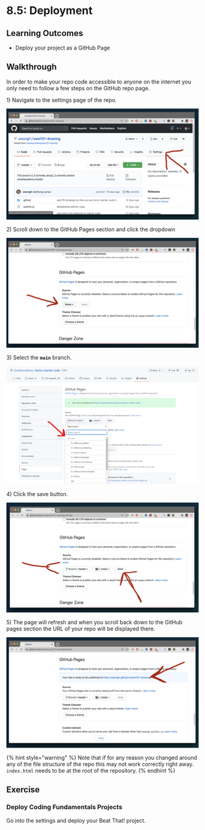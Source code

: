 # 8.5: Deployment

## Learning Outcomes

* Deploy your project as a GitHub Page

## Walkthrough

In order to make your repo code accessible to anyone on the internet you only need to follow a few steps on the GitHub repo page.

1\) Navigate to the settings page of the repo.

![](<../.gitbook/assets/Screen Shot 2020-09-10 at 6.31.26 PM.png>)

2\) Scroll down to the GitHub Pages section and click the dropdown

![](<../.gitbook/assets/Screen Shot 2020-09-10 at 6.31.43 PM.png>)

3\) Select the **`main`** branch.

![](<../.gitbook/assets/Screenshot 2021-12-11 111132.png>)

4\) Click the save button.

![](<../.gitbook/assets/Screen Shot 2020-09-10 at 6.31.53 PM.png>)

5\) The page will refresh and when you scroll back down to the GitHub pages section the URL of your repo will be displayed there.

![](<../.gitbook/assets/Screen Shot 2020-09-10 at 6.38.19 PM.png>)

{% hint style="warning" %}
Note that if for any reason you changed around any of the file structure of the repo this may not work correctly right away. `index.html` needs to be at the root of the repository.
{% endhint %}

## **Exercise**

### **Deploy Coding Fundamentals Projects**

Go into the settings and deploy your Beat That! project.
